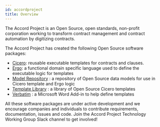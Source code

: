 ```yaml
---
id: accordproject
title: Overview
---
```


The Accord Project is an Open Source, open standards, non-profit corporation working to transform contract management and contract automation by digitizing contracts.

The Accord Project has created the following Open Source software packages:
- [Cicero](cicero.md): reusable executable templates for contracts and clauses. 
- [Ergo](ergo.md): a functional domain specific language used to define the executable logic for templates
- [Model Repository](model-repository.md) : a repository of Open Source data models for use in Cicero template and Ergo logic
- [Template Library](template-library.md) : a library of Open Source Cicero templates
- [Verbatim](verbatim.md) : a Microsoft Word Add-in to help define templates

All these software packages are under active development and we encourage companies and individuals to contribute requirements, documentation, issues and code. Join the Accord Project Technology Working Group Slack channel to get involved!
